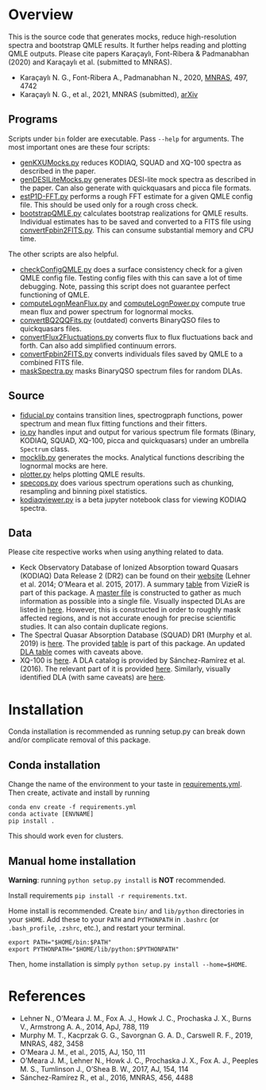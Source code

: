 Overview
=====
This is the source code that generates mocks, reduce high-resolution spectra and bootstrap QMLE results. It further helps reading and plotting QMLE outputs. Please cite papers Karaçaylı, Font-Ribera & Padmanabhan (2020) and Karaçaylı et al. (submitted to MNRAS).

+ Karaçaylı N. G., Font-Ribera A., Padmanabhan N., 2020, [MNRAS](https://doi.org/10.1093/mnras/staa2331), 497, 4742
+ Karaçaylı N. G., et al., 2021, MNRAS (submitted), [arXiv](https://arxiv.org/abs/2108.10870)

## Programs
Scripts under `bin` folder are executable. Pass `--help` for arguments. The most important ones are these four scripts:

+ [genKXUMocks.py](bin/genKXUMocks.py) reduces KODIAQ, SQUAD and XQ-100 spectra as described in the paper.
+ [genDESILiteMocks.py](bin/genDESILiteMocks.py) generates DESI-lite mock spectra as described in the paper. Can also generate with quickquasars and picca file formats.
+ [estP1D-FFT.py](bin/estP1D-FFT.py) performs a rough FFT estimate for a given QMLE config file. This should be used only for a rough cross check.
+ [bootstrapQMLE.py](bin/bootstrapQMLE.py) calculates bootstrap realizations for QMLE results. Individual estimates has to be saved and converted to a FITS file using [convertFpbin2FITS.py](bin/convertFpbin2FITS.py). This can consume substantial memory and CPU time.

The other scripts are also helpful.

+ [checkConfigQMLE.py](bin/checkConfigQMLE.py) does a surface consistency check for a given QMLE config file. Testing config files with this can save a lot of time debugging. Note, passing this script does not guarantee perfect functioning of QMLE.
+ [computeLognMeanFlux.py](bin/computeLognMeanFlux.py) and [computeLognPower.py](bin/computeLognPower.py) compute true mean flux and power spectrum for lognormal mocks.
+ [convertBQ2QQFits.py](bin/convertBQ2QQFits.py) (outdated) converts BinaryQSO files to quickquasars files.
+ [convertFlux2Fluctuations.py](bin/convertFlux2Fluctuations.py) converts flux to flux fluctuations back and forth. Can also add simplified continuum errors.
+ [convertFpbin2FITS.py](bin/convertFpbin2FITS.py) converts individuals files saved by QMLE to a combined FITS file.
+ [maskSpectra.py](bin/maskSpectra.py) masks BinaryQSO spectrum files for random DLAs.

## Source
+ [fiducial.py](py/qsotools/fiducial.py) contains transition lines, spectrogpraph functions, power spectrum and mean flux fitting functions and their fitters.
+ [io.py](py/qsotools/io.py) handles input and output for various spectrum file formats (Binary, KODIAQ, SQUAD, XQ-100, picca and quickquasars) under an umbrella `Spectrum` class.
+ [mocklib.py](py/qsotools/mocklib.py) generates the mocks. Analytical functions describing the lognormal mocks are here.
+ [plotter.py](py/qsotools/plotter.py) helps plotting QMLE results.
+ [specops.py](py/qsotools/specops.py) does various spectrum operations such as chunking, resampling and binning pixel statistics.
+ [kodiaqviewer.py](py/qsotools/kodiaqviewer.py) is a beta jupyter notebook class for viewing KODIAQ spectra.

## Data
Please cite respective works when using anything related to data.

+ Keck Observatory Database of Ionized Absorption toward Quasars (KODIAQ) Data Release 2 (DR2) can be found on their [website](https://koa.ipac.caltech.edu/workspace/TMP_939bFW_53591/kodiaq53591.html) (Lehner et al. 2014; O’Meara et al. 2015, 2017). A summary [table](py/qsotools/tables/kodiaq_asu.tsv) from VizieR is part of this package. A [master file](py/qsotools/tables/master_kodiaq_table.csv) is constructed to gather as much information as possible into a single file. Visually inspected DLAs are listed in [here](py/qsotools/tables/kodiaq_vi_dlas.csv). However, this is constructed in order to roughly mask affected regions, and is not accurate enough for precise scientific studies. It can also contain duplicate regions.
+ The Spectral Quasar Absorption Database (SQUAD) DR1 (Murphy et al. 2019) is [here](https://archive.eso.org/cms/eso-archive-news/the-uves-spectral-quasar-absorption-database--squad--data-releas.html). The provided [table](py/qsotools/tables/uves_squad_dr1_quasars_master.csv) is part of this package. An updated [DLA table](py/qsotools/tables/squad_vi_dlas.csv) comes with caveats above.
+ XQ-100 is [here](http://telbib.eso.org/detail.php?bibcode=2016A%26A...594A..91L). A DLA catalog is provided by Sánchez-Ramírez et al. (2016). The relevant part of it is provided [here](py/qsotools/tables/xq100_dla_table_sanchez-ramirez_2016.csv). Similarly, visually identified DLA (with same caveats) are [here](py/qsotools/tables/xq100_vi_dlas.csv).

Installation
=====
Conda installation is recommended as running setup.py can break down and/or complicate removal of this package.

## Conda installation
Change the name of the environment to your taste in [requirements.yml](requirements.yml). Then create, activate and install by running

    conda env create -f requirements.yml
    conda activate [ENVNAME]
    pip install .

This should work even for clusters.

## Manual home installation
**Warning**: running `python setup.py install` is **NOT** recommended.

Install requirements `pip install -r requirements.txt`.

Home install is recommended. Create `bin/` and `lib/python` directories in your `$HOME`. Add these to your `PATH` and `PYTHONPATH` in  `.bashrc` (or `.bash_profile`, `.zshrc`, etc.), and restart your terminal.

    export PATH="$HOME/bin:$PATH"
    export PYTHONPATH="$HOME/lib/python:$PYTHONPATH"

Then, home installation is simply `python setup.py install --home=$HOME`.

References
=====
+ Lehner N., O’Meara J. M., Fox A. J., Howk J. C., Prochaska J. X., Burns V., Armstrong A. A., 2014, ApJ, 788, 119
+ Murphy M. T., Kacprzak G. G., Savorgnan G. A. D., Carswell R. F., 2019, MNRAS, 482, 3458
+ O’Meara J. M., et al., 2015, AJ, 150, 111
+ O’Meara J. M., Lehner N., Howk J. C., Prochaska J. X., Fox A. J., Peeples M. S., Tumlinson J., O’Shea B. W., 2017, AJ, 154, 114
+ Sánchez-Ramírez R., et al., 2016, MNRAS, 456, 4488



